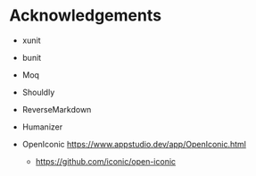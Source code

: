 # Acknowledgements

- xunit
- bunit
- Moq
- Shouldly
- ReverseMarkdown
- Humanizer

- OpenIconic https://www.appstudio.dev/app/OpenIconic.html
  - https://github.com/iconic/open-iconic
